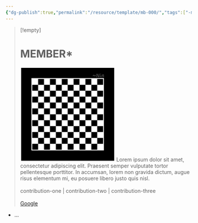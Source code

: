 ```yaml
---
{"dg-publish":true,"permalink":"/resource/template/mb-000/","tags":["-member"]}
---
```


>[!empty]
> # MEMBER*
> ![RESOURCE/ASSET/OTHER/PlaceholderIcon.png|icon](/img/user/RESOURCE/ASSET/OTHER/PlaceholderIcon.png) Lorem ipsum dolor sit amet, consectetur adipiscing elit. Praesent semper vulputate tortor pellentesque porttitor. In accumsan, lorem non gravida dictum, augue risus elementum mi, eu posuere libero justo quis nisl. <br><br>contribution-one | contribution-two | contribution-three <br><br>[Google](https://www.google.com) 

- ...